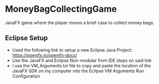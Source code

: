 # MoneyBagCollectingGame
JavaFX game where the player moves a brief case to collect money bags.

## Eclipse Setup
* Used the following link to setup a new Eclipse Java Project: https://openjfx.io/openjfx-docs/
* Use the JavaFX and Eclipse Non-modular from IDE steps on said link
* I use the VM_Arguments.txt file to copy and paste the location of the JavaFX SDK on my computer into the Eclipse VM Arguments Run Configuration
